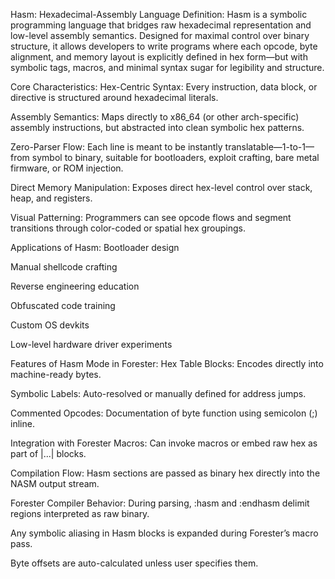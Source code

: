 Hasm: Hexadecimal-Assembly Language
Definition:
Hasm is a symbolic programming language that bridges raw hexadecimal representation and low-level assembly semantics. Designed for maximal control over binary structure, it allows developers to write programs where each opcode, byte alignment, and memory layout is explicitly defined in hex form—but with symbolic tags, macros, and minimal syntax sugar for legibility and structure.

Core Characteristics:
Hex-Centric Syntax: Every instruction, data block, or directive is structured around hexadecimal literals.

Assembly Semantics: Maps directly to x86_64 (or other arch-specific) assembly instructions, but abstracted into clean symbolic hex patterns.

Zero-Parser Flow: Each line is meant to be instantly translatable—1-to-1—from symbol to binary, suitable for bootloaders, exploit crafting, bare metal firmware, or ROM injection.

Direct Memory Manipulation: Exposes direct hex-level control over stack, heap, and registers.

Visual Patterning: Programmers can see opcode flows and segment transitions through color-coded or spatial hex groupings.

Applications of Hasm:
Bootloader design

Manual shellcode crafting

Reverse engineering education

Obfuscated code training

Custom OS devkits

Low-level hardware driver experiments

Features of Hasm Mode in Forester:
Hex Table Blocks: Encodes directly into machine-ready bytes.

Symbolic Labels: Auto-resolved or manually defined for address jumps.

Commented Opcodes: Documentation of byte function using semicolon (;) inline.

Integration with Forester Macros: Can invoke macros or embed raw hex as part of |...| blocks.

Compilation Flow: Hasm sections are passed as binary hex directly into the NASM output stream.

Forester Compiler Behavior:
During parsing, :hasm and :endhasm delimit regions interpreted as raw binary.

Any symbolic aliasing in Hasm blocks is expanded during Forester’s macro pass.

Byte offsets are auto-calculated unless user specifies them.

